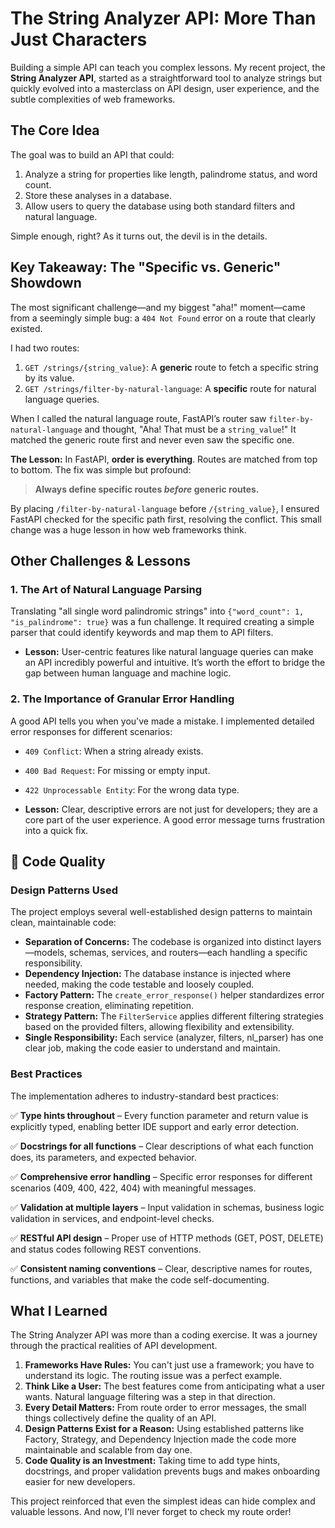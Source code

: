 
# The String Analyzer API: More Than Just Characters

Building a simple API can teach you complex lessons. My recent project, the **String Analyzer API**, started as a straightforward tool to analyze strings but quickly evolved into a masterclass on API design, user experience, and the subtle complexities of web frameworks.

## The Core Idea

The goal was to build an API that could:
1.  Analyze a string for properties like length, palindrome status, and word count.
2.  Store these analyses in a database.
3.  Allow users to query the database using both standard filters and natural language.

Simple enough, right? As it turns out, the devil is in the details.

## Key Takeaway: The "Specific vs. Generic" Showdown

The most significant challenge—and my biggest "aha!" moment—came from a seemingly simple bug: a `404 Not Found` error on a route that clearly existed.

I had two routes:
1.  `GET /strings/{string_value}`: A **generic** route to fetch a specific string by its value.
2.  `GET /strings/filter-by-natural-language`: A **specific** route for natural language queries.

When I called the natural language route, FastAPI’s router saw `filter-by-natural-language` and thought, "Aha! That must be a `string_value`!" It matched the generic route first and never even saw the specific one.

**The Lesson:** In FastAPI, **order is everything**. Routes are matched from top to bottom. The fix was simple but profound:

> **Always define specific routes *before* generic routes.**

By placing `/filter-by-natural-language` before `/{string_value}`, I ensured FastAPI checked for the specific path first, resolving the conflict. This small change was a huge lesson in how web frameworks think.

## Other Challenges & Lessons

### 1. The Art of Natural Language Parsing

Translating "all single word palindromic strings" into `{"word_count": 1, "is_palindrome": true}` was a fun challenge. It required creating a simple parser that could identify keywords and map them to API filters.

*   **Lesson:** User-centric features like natural language queries can make an API incredibly powerful and intuitive. It’s worth the effort to bridge the gap between human language and machine logic.

### 2. The Importance of Granular Error Handling

A good API tells you when you've made a mistake. I implemented detailed error responses for different scenarios:
*   `409 Conflict`: When a string already exists.
*   `400 Bad Request`: For missing or empty input.
*   `422 Unprocessable Entity`: For the wrong data type.

*   **Lesson:** Clear, descriptive errors are not just for developers; they are a core part of the user experience. A good error message turns frustration into a quick fix.

## 📝 Code Quality

### Design Patterns Used

The project employs several well-established design patterns to maintain clean, maintainable code:

*   **Separation of Concerns:** The codebase is organized into distinct layers—models, schemas, services, and routers—each handling a specific responsibility.
*   **Dependency Injection:** The database instance is injected where needed, making the code testable and loosely coupled.
*   **Factory Pattern:** The `create_error_response()` helper standardizes error response creation, eliminating repetition.
*   **Strategy Pattern:** The `FilterService` applies different filtering strategies based on the provided filters, allowing flexibility and extensibility.
*   **Single Responsibility:** Each service (analyzer, filters, nl_parser) has one clear job, making the code easier to understand and maintain.

### Best Practices

The implementation adheres to industry-standard best practices:

✅ **Type hints throughout** – Every function parameter and return value is explicitly typed, enabling better IDE support and early error detection.

✅ **Docstrings for all functions** – Clear descriptions of what each function does, its parameters, and expected behavior.

✅ **Comprehensive error handling** – Specific error responses for different scenarios (409, 400, 422, 404) with meaningful messages.

✅ **Validation at multiple layers** – Input validation in schemas, business logic validation in services, and endpoint-level checks.

✅ **RESTful API design** – Proper use of HTTP methods (GET, POST, DELETE) and status codes following REST conventions.

✅ **Consistent naming conventions** – Clear, descriptive names for routes, functions, and variables that make the code self-documenting.

## What I Learned

The String Analyzer API was more than a coding exercise. It was a journey through the practical realities of API development.

1.  **Frameworks Have Rules:** You can't just use a framework; you have to understand its logic. The routing issue was a perfect example.
2.  **Think Like a User:** The best features come from anticipating what a user wants. Natural language filtering was a step in that direction.
3.  **Every Detail Matters:** From route order to error messages, the small things collectively define the quality of an API.
4.  **Design Patterns Exist for a Reason:** Using established patterns like Factory, Strategy, and Dependency Injection made the code more maintainable and scalable from day one.
5.  **Code Quality is an Investment:** Taking time to add type hints, docstrings, and proper validation prevents bugs and makes onboarding easier for new developers.

This project reinforced that even the simplest ideas can hide complex and valuable lessons. And now, I'll never forget to check my route order!
